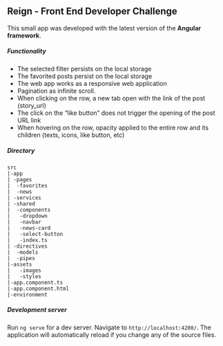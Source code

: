 ## Reign - Front End Developer Challenge

This small app was developed with the latest version of the **Angular framework**.

##### Functionality

- The selected filter persists on the local storage
- The favorited posts persist on the local storage
- The web app works as a responsive web application
- Pagination as infinite scroll.
- When clicking on the row, a new tab open with the link of the post (story_url)
- The click on the “like button” does not trigger the opening of the post URL link
-  When hovering on the row, opacity applied to the entire row and its children (texts, icons, like button, etc)

##### Directory

```
src
|-app
| -pages
|  -favorites
|  -news
| -services
| -shared
|  -components
|   -dropdown
|   -navbar
|   -news-card
|   -select-button
|   -index.ts
| -directives
|  -models
|  -pipes
|-assets
|	-images
|	-styles
|-app.component.ts
|-app.component.html
|-environment

```

##### Development server

Run `ng serve` for a dev server. Navigate to `http://localhost:4200/`. The application will automatically reload if you change any of the source files.
